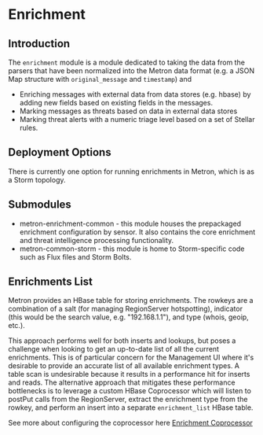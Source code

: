 <!--
Licensed to the Apache Software Foundation (ASF) under one
or more contributor license agreements.  See the NOTICE file
distributed with this work for additional information
regarding copyright ownership.  The ASF licenses this file
to you under the Apache License, Version 2.0 (the
"License"); you may not use this file except in compliance
with the License.  You may obtain a copy of the License at

    http://www.apache.org/licenses/LICENSE-2.0

Unless required by applicable law or agreed to in writing, software
distributed under the License is distributed on an "AS IS" BASIS,
WITHOUT WARRANTIES OR CONDITIONS OF ANY KIND, either express or implied.
See the License for the specific language governing permissions and
limitations under the License.
-->
# Enrichment

## Introduction

The `enrichment` module is a module dedicated to taking the data
from the parsers that have been normalized into the Metron
data format (e.g. a JSON Map structure with `original_message` and
`timestamp`) and
* Enriching messages with external data from data stores (e.g. hbase) by
  adding new fields based on existing fields in the messages.
* Marking messages as threats based on data in external data stores
* Marking threat alerts with a numeric triage level based on a set of
  Stellar rules.

## Deployment Options

There is currently one option for running enrichments in Metron, which is as a Storm topology.

## Submodules

* metron-enrichment-common - this module houses the prepackaged enrichment configuration by sensor. It also contains the core enrichment and threat intelligence processing functionality.
* metron-common-storm - this module is home to Storm-specific code such as Flux files and Storm Bolts.

## Enrichments List

Metron provides an HBase table for storing enrichments. The rowkeys are a combination of a salt (for managing
RegionServer hotspotting), indicator (this would be the search value, e.g. "192.168.1.1"), and type (whois, geoip, etc.).

This approach performs well for both inserts and lookups, but poses a challenge when looking to get an
up-to-date list of all the current enrichments. This is of particular concern for the Management UI where
it's desirable to provide an accurate list of all available enrichment types.
A table scan is undesirable because it results in a performance hit for inserts and reads.
The alternative approach that mitigates these performance bottlenecks is to leverage a custom HBase
Coprocessor which will listen to postPut calls from the RegionServer, extract the enrichment type from the rowkey, and
perform an insert into a separate `enrichment_list` HBase table.

See more about configuring the coprocessor here [Enrichment Coprocessor](../metron-hbase-server/#enrichment-coprocessor)
